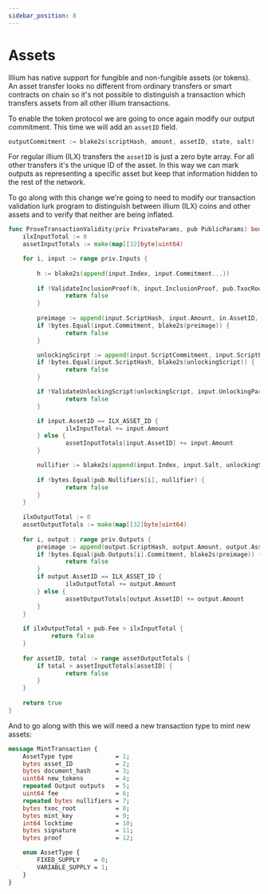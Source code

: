 ```yaml
---
sidebar_position: 8
---
```


# Assets

Illium has native support for fungible and non-fungible assets (or tokens). An asset transfer looks no
different from ordinary transfers or smart contracts on chain so it's not possible to distinguish a transaction
which transfers assets from all other illium transactions. 

To enable the token protocol we are going to once again modify our output commitment. This time we will add an
`assetID` field.

```go
outputCommitment := blake2s(scriptHash, amount, assetID, state, salt)
```

For regular illium (ILX) transfers the `assetID` is just a zero byte array. For all other transfers it's the unique 
ID of the asset. In this way we can mark outputs as representing a specific asset but keep that information hidden
to the rest of the network. 

To go along with this change we're going to need to modify our transaction validation lurk program to distinguish
between illium (ILX) coins and other assets and to verify that neither are being inflated. 

```go
func ProveTransactionValidity(priv PrivateParams, pub PublicParams) bool {
	ilxInputTotal := 0
	assetInputTotals := make(map[[32]byte]uint64)

	for i, input := range priv.Inputs {
		
		h := blake2s(append(input.Index, input.Commitment...))
		
		if !ValidateInclusionProof(h, input.InclusionProof, pub.TxocRoot) {
			    return false
		}
		
		preimage := append(input.ScriptHash, input.Amount, in.AssetID, in.State, input.Salt)
		if !bytes.Equal(input.Commitment, blake2s(preimage)) {
			    return false
		}

        unlockingScirpt := append(input.ScriptCommitment, input.ScriptParams...)
        if !bytes.Equal(input.ScriptHash, blake2s(unlockingScript)) {
                return false
        }

        if !ValidateUnlockingScript(unlockingScript, input.UnlockingParams, pub.Locktime) {
                return false
        }

        if input.AssetID == ILX_ASSET_ID {
                ilxInputTotal += input.Amount
        } else {
                assetInputTotals[input.AssetID] += input.Amount
        }

        nullifier := blake2s(append(input.Index, input.Salt, unlockingScript))
		
		if !bytes.Equal(pub.Nullifiers[i], nullifier) {
			    return false
		}
	}
	
	ilxOutputTotal := 0
    assetOutputTotals := make(map[[32]byte]uint64)
	
	for i, output : range priv.Outputs {
		preimage := append(output.ScriptHash, output.Amount, output.AssetID, output.State, output.Salt)
		if !bytes.Equal(pub.Outputs[i].Commitment, blake2s(preimage)) {
			    return false
		}
		if output.AssetID == ILX_ASSET_ID {
                ilxOutputTotal += output.Amount
        } else {
                assetOutputTotals[output.AssetID] += output.Amount
        }
	}
	
	if ilxOutputTotal + pub.Fee > ilxInputTotal {
		    return false
	}
	
	for assetID, total := range assetOutputTotals {
		if total > assetInputTotals[assetID] {
			    return false
        }
	}
	
	return true
}
```

And to go along with this we will need a new transaction type to mint new assets:

```protobuf
message MintTransaction {
    AssetType type            = 1;
    bytes asset_ID            = 2;
    bytes document_hash       = 3;
    uint64 new_tokens         = 4;
    repeated Output outputs   = 5;
    uint64 fee                = 6;
    repeated bytes nullifiers = 7;
    bytes txoc_root           = 8;
    bytes mint_key            = 9;
    int64 locktime            = 10;
    bytes signature           = 11;
    bytes proof               = 12;

    enum AssetType {
        FIXED_SUPPLY    = 0;
        VARIABLE_SUPPLY = 1;
    }
}
```